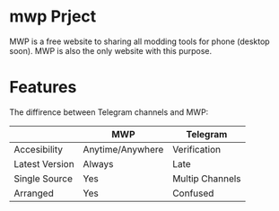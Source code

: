 # mwp Prject
MWP is a free website to sharing all modding tools for phone (desktop soon). MWP is also the only website with this purpose.

# Features
The diffirence between Telegram channels and MWP:

|       |  MWP  | Telegram |
| ------------- | ------------- | ------------- |
| Accesibility | Anytime/Anywhere | Verification |
| Latest Version | Always | Late |
| Single Source | Yes | Multip Channels |
| Arranged | Yes | Confused | 